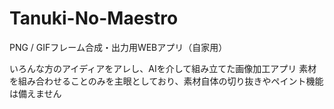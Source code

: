 # Tanuki-No-Maestro
PNG / GIFフレーム合成・出力用WEBアプリ（自家用）

いろんな方のアイディアをアレし、AIを介して組み立てた画像加工アプリ
素材を組み合わせることのみを主眼としており、素材自体の切り抜きやペイント機能は備えません
